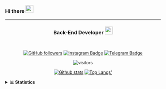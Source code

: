 ### Hi there <img height="25" width="25"  src="https://camo.githubusercontent.com/35d3d11359a49bf12aebb834cc13fd81b95eff4e/68747470733a2f2f6d656469612e67697068792e636f6d2f6d656469612f6876524a434c467a6361737252346961377a2f67697068792e676966">

<hr>

<div align="center">
  
### Back-End Developer <img height="25" src="https://camo.githubusercontent.com/40dff491d4e8123af55298ef908faedb66c463e5/68747470733a2f2f6d656469612e67697068792e636f6d2f6d656469612f57556c706c634d704f43456d5447427442572f67697068792e676966">
 
</div>

<br>

<div align="center">

[![GitHub followers](https://img.shields.io/github/followers/hanifazzuhdi?label=Follow&style=social)](https://github.com/hanifazzuhdi/?tab=follow) 
[![Instagram Badge](https://img.shields.io/badge/-hanifazzuhdi-blue?style=social&logo=Instagram&link=https://www.instagram.com/hnfhanif52/)](https://www.instagram.com/hnfhanif52/)
[![Telegram Badge](https://img.shields.io/badge/-hanifazzuhdi-blue?style=social&logo=telegram&link=https://www.t.me/hanif0198/)](https://www.t.me/hanif0198/) 

![visitors](https://visitor-badge.glitch.me/badge?page_id=hanifazzuhdi.hanifazzuhdi)

[![Github stats](https://github-readme-stats.vercel.app/api?username=hanifazzuhdi&count_private=true&title_color=333&text_color=777&show_icons=true&icon_color=333&line_height=20px)](https://github.com/hanifazzuhdi)
[![Top Langs'](https://github-readme-stats.vercel.app/api/top-langs/?username=hanifazzuhdi&layout=compact)](https://github.com/hanifazzuhdi) 

 </div>
 
<details>
  <summary><b> 📊 Statistics </b></summary>
  
  <br/>
  
  <!--START_SECTION:waka-->
![Lines of code](https://img.shields.io/badge/From%20Hello%20World%20I%27ve%20Written-6.2%20million%20lines%20of%20code-blue)

**🐱 My Github Data** 

> 🏆 415 Contributions in the Year 2021
 > 
> 📦 237.4 kB Used in Github's Storage 
 > 
> 🚫 Not Opted to Hire
 > 
> 📜 20 Public Repositories 
 > 
> 🔑 16 Private Repositories  
 > 
**I'm an Early 🐤** 

```text
🌞 Morning    275 commits    ██████████░░░░░░░░░░░░░░░   42.44% 
🌆 Daytime    223 commits    ████████░░░░░░░░░░░░░░░░░   34.41% 
🌃 Evening    118 commits    ████░░░░░░░░░░░░░░░░░░░░░   18.21% 
🌙 Night      32 commits     █░░░░░░░░░░░░░░░░░░░░░░░░   4.94%

```
📅 **I'm Most Productive on Tuesday** 

```text
Monday       83 commits     ███░░░░░░░░░░░░░░░░░░░░░░   12.81% 
Tuesday      121 commits    ████░░░░░░░░░░░░░░░░░░░░░   18.67% 
Wednesday    94 commits     ███░░░░░░░░░░░░░░░░░░░░░░   14.51% 
Thursday     115 commits    ████░░░░░░░░░░░░░░░░░░░░░   17.75% 
Friday       83 commits     ███░░░░░░░░░░░░░░░░░░░░░░   12.81% 
Saturday     85 commits     ███░░░░░░░░░░░░░░░░░░░░░░   13.12% 
Sunday       67 commits     ██░░░░░░░░░░░░░░░░░░░░░░░   10.34%

```


📊 **This Week I Spent My Time On** 

```text
⌚︎ Time Zone: Asia/Jakarta

💬 Programming Languages: 
Blade Template           29 hrs 14 mins      ████████████░░░░░░░░░░░░░   48.33% 
PHP                      24 hrs 8 mins       ██████████░░░░░░░░░░░░░░░   39.9% 
SCSS                     3 hrs 23 mins       █░░░░░░░░░░░░░░░░░░░░░░░░   5.61% 
CSS                      2 hrs 3 mins        ░░░░░░░░░░░░░░░░░░░░░░░░░   3.42% 
HTML                     49 mins             ░░░░░░░░░░░░░░░░░░░░░░░░░   1.37%

🔥 Editors: 
VS Code                  50 hrs 11 mins      ████████████████████░░░░░   82.95% 
PhpStorm                 10 hrs 18 mins      ████░░░░░░░░░░░░░░░░░░░░░   17.05%

💻 Operating System: 
Mac                      60 hrs 30 mins      █████████████████████████   100.0%

```


<!--END_SECTION:waka-->
</details>
